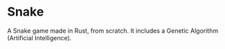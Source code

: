 # Snake
A Snake game made in Rust, from scratch. It includes a Genetic Algorithm (Artificial Intelligence).